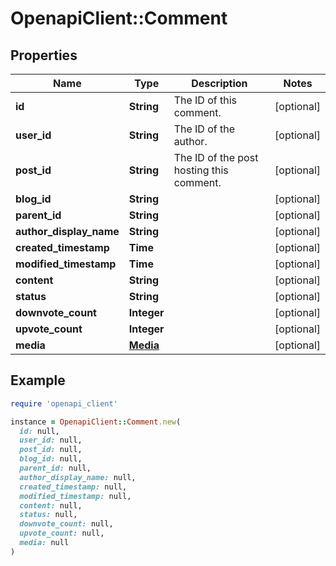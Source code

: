 # OpenapiClient::Comment

## Properties

| Name | Type | Description | Notes |
| ---- | ---- | ----------- | ----- |
| **id** | **String** | The ID of this comment. | [optional] |
| **user_id** | **String** | The ID of the author. | [optional] |
| **post_id** | **String** | The ID of the post hosting this comment. | [optional] |
| **blog_id** | **String** |  | [optional] |
| **parent_id** | **String** |  | [optional] |
| **author_display_name** | **String** |  | [optional] |
| **created_timestamp** | **Time** |  | [optional] |
| **modified_timestamp** | **Time** |  | [optional] |
| **content** | **String** |  | [optional] |
| **status** | **String** |  | [optional] |
| **downvote_count** | **Integer** |  | [optional] |
| **upvote_count** | **Integer** |  | [optional] |
| **media** | [**Media**](Media.md) |  | [optional] |

## Example

```ruby
require 'openapi_client'

instance = OpenapiClient::Comment.new(
  id: null,
  user_id: null,
  post_id: null,
  blog_id: null,
  parent_id: null,
  author_display_name: null,
  created_timestamp: null,
  modified_timestamp: null,
  content: null,
  status: null,
  downvote_count: null,
  upvote_count: null,
  media: null
)
```

